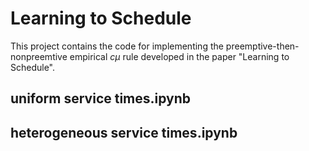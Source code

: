 # Learning to Schedule

This project contains the code for implementing the preemptive-then-nonpreemtive empirical $c\mu$ rule developed in the paper "Learning to Schedule".

## uniform service times.ipynb

## heterogeneous service times.ipynb

